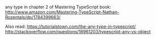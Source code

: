 any type in chapter 2 of Mastering TypeScript book:
http://www.amazon.com/Mastering-TypeScript-Nathan-Rozentals/dp/1784399663/

Also read:
https://tutorialstown.com/the-any-type-in-typescript/
http://stackoverflow.com/questions/18961203/typescript-any-vs-object